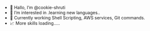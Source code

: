 - 👋 Hallo, I’m @cookie-shruti
- 👀 I’m interested in .learning new languages..
- 💞️ Currently working Shell Scripting, AWS services, Git commands.
- 📈 More skills loading.....










<!---
cookie-shruti/cookie-shruti is a ✨ special ✨ repository because its `README.md` (this file) appears on your GitHub profile.
You can click the Preview link to take a look at your changes.
--->
